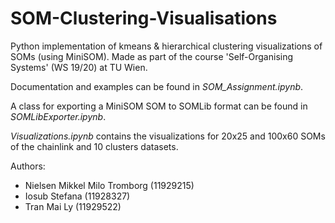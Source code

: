 # SOM-Clustering-Visualisations
Python implementation of kmeans & hierarchical clustering visualizations of SOMs (using MiniSOM). Made as part of the course 'Self-Organising Systems' (WS 19/20) at TU Wien.

Documentation and examples can be found in *SOM_Assignment.ipynb*.

A class for exporting a MiniSOM SOM to SOMLib format can be found in *SOMLibExporter.ipynb*.

*Visualizations.ipynb* contains the visualizations for 20x25 and 100x60 SOMs of the chainlink and 10 clusters datasets.

Authors:

* Nielsen Mikkel Milo Tromborg (11929215)
* Iosub Stefana (11928327)
* Tran Mai Ly (11929522)